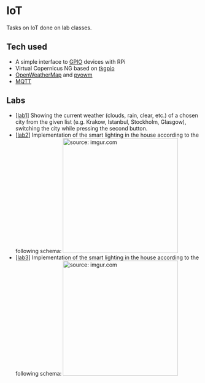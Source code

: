 # IoT
Tasks on IoT done on lab classes.

## Tech used
- A simple interface to [GPIO](https://github.com/gpiozero/gpiozero) devices with RPi
- Virtual Copernicus NG based on [tkgpio](https://github.com/wallysalami/tkgpio)
- [OpenWeatherMap](https://openweathermap.org/api) and [pyowm](https://pyowm.readthedocs.io/en/latest/)
- [MQTT](https://pypi.org/project/paho-mqtt/)

## Labs
- \[[lab1](https://github.com/xenoteo/IoT/tree/main/lab1)\] Showing the current weather (clouds, rain, clear, etc.) of a chosen city from the given list (e.g. Krakow, Istanbul, Stockholm, Glasgow), switching the city while pressing the second button.
- \[[lab2](https://github.com/xenoteo/IoT/tree/main/lab2)\] Implementation of the smart lighting in the house according to the following schema:
  <a href="https://imgur.com/P28jgMe"><img src="https://i.imgur.com/P28jgMe.png" title="source: imgur.com" height="300px"/></a>
- \[[lab3](https://github.com/xenoteo/IoT/tree/main/lab3)\] Implementation of the smart lighting in the house according to the following schema:
  <a href="https://imgur.com/RWqpBIt"><img src="https://i.imgur.com/RWqpBIt.png" title="source: imgur.com" height="300px"/></a>
